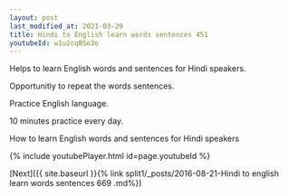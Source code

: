 ```yaml
---
layout: post
last_modified_at: 2021-03-29
title: Hindi to English learn words sentences 451 
youtubeId: w1u2cqBSo3o
---
```

 
 
Helps to learn English words and sentences for Hindi speakers.

Opportunitiy to repeat the words sentences. 

Practice English language. 
 
10 minutes practice every day. 
 
How to learn English words and sentences for Hindi speakers 
 
{% include youtubePlayer.html id=page.youtubeId %}
 
 
[Next]({{ site.baseurl }}{% link  split1/_posts/2016-08-21-Hindi to english learn words sentences 669 .md%})
 

